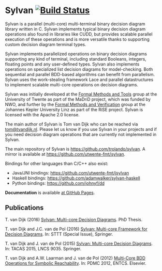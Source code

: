 Sylvan [![Build Status](https://travis-ci.com/trolando/sylvan.svg?branch=master)](https://travis-ci.com/trolando/sylvan)
======
Sylvan is a parallel (multi-core) multi-terminal binary decision diagram library written in C.
Sylvan implements typical binary decision diagram operations also found in libraries like CUDD,
but provides scalable parallel execution of these operations and is more versatile thanks to
supporting custom decision diagram terminal types.

Sylvan implements parallelized operations on binary decision diagrams supporting any kind of
terminal, including standard Booleans, integers, floating points and any user-defined types.
Sylvan also implements operations on specialized list decision diagrams for model-checking.
Both sequential and parallel BDD-based algorithms can benefit from parallelism.
Sylvan uses the work-stealing framework Lace and parallel datastructures to implement scalable
multi-core operations on decision diagrams.

Sylvan was initially developed at the [Formal Methods and Tools](http://fmt.ewi.utwente.nl/)
group at the University of Twente as part of the MaDriD project, which
was funded by NWO, and further by the [Formal Methods and Verification](http://fmv.jku.at/)
group at the Johannes Kepler University Linz as part of the RiSE project.
Sylvan is licensed with the Apache 2.0 license.

The main author of Sylvan is Tom van Dijk who can be reached via <tom@tvandijk.nl>.
Please let us know if you use Sylvan in your projects and if you need
decision diagram operations that are currently not implemented in Sylvan.

The main repository of Sylvan is https://github.com/trolando/sylvan.
A mirror is available at https://github.com/utwente-fmt/sylvan.

Bindings for other languages than C/C++ also exist:

-  Java/JNI bindings: https://github.com/utwente-fmt/jsylvan
-  Haskell bindings: https://github.com/adamwalker/sylvan-haskell
-  Python bindings: https://github.com/johnyf/dd

**Documentation** is available [at GitHub Pages](https://trolando.github.io/sylvan).

Publications
------------
T. van Dijk (2016) [Sylvan: Multi-core Decision Diagrams](http://dx.doi.org/10.3990/1.9789036541602). PhD Thesis.

T. van Dijk and J.C. van de Pol (2016) [Sylvan: Multi-core Framework for Decision Diagrams](http://dx.doi.org/10.1007/s10009-016-0433-2>).  In: STTT (Special Issue), Springer.

T. van Dijk and J. van de Pol (2015) [Sylvan: Multi-core Decision Diagrams](http://dx.doi.org/10.1007/978-3-662-46681-0_60). In: TACAS 2015, LNCS 9035. Springer.

T. van Dijk and A.W. Laarman and J. van de Pol (2012) [Multi-Core BDD Operations for Symbolic Reachability](http://eprints.eemcs.utwente.nl/22166/). In: PDMC 2012, ENTCS. Elsevier.
